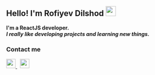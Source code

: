 ### <h2>Hello! I'm Rofiyev Dilshod <img src="https://media.giphy.com/media/hvRJCLFzcasrR4ia7z/giphy.gif" width="27px" /></h2>
<b>I'm a ReactJS developer.</b> <br />
<i><b>I really like developing projects and learning new things.</b></i><br/>
<h3>Contact me</h3>
<a href="https://www.instagram.com/rof1yev.js/" target="_blank">
  <img src="https://toppng.com/uploads/preview/ew-instagram-logo-transparent-related-keywords-logo-instagram-vector-2017-115629178687gobkrzwak.png" width="25px" />
</a> &nbsp;
<a href="https://www.instagram.com/rof1yev.js/" target="_blank">
  <img src="https://icons-for-free.com/iconfiles/png/512/messenger+social+telegram+icon-1320194696007326491.png" width="25px" />
</a>
